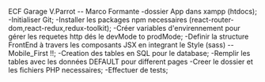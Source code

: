 ECF Garage V.Parrot -- Marco Formante
-dossier App dans xampp (htdocs);
-Initialiser Git;
-Installer les packages npm necessaires (react-router-dom,react-redux,redux-toolkit);
-Créer variables d'envirennement pour gérer les requetes http dés le devMode to prodMode;
-Definir la structure FrontEnd à travers les composants JSX en integrant le Style (sass) -- Mobile_First !!;
-Creation des tables en SQL pour le database;
-Remplir les tables avec les données DEFAULT pour different pages
-Creer le dossier et les fichiers PHP necessaires;
-Effectuer de tests;